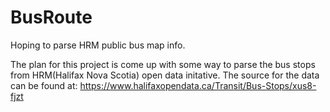 BusRoute
========

Hoping to parse HRM public bus map info.

The plan for this project is come up with some way to parse the bus stops from HRM(Halifax Nova Scotia) open data initative.
The source for the data can be found at: https://www.halifaxopendata.ca/Transit/Bus-Stops/xus8-fjzt

